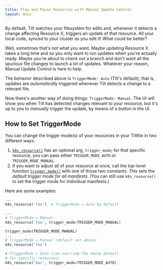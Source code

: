 ```yaml
---
title: Play and Pause Resources with Manual Update Control
layout: docs
---
```


By default, Tilt watches your filesystem for edits and, whenever it detects a change affecting Resource X, triggers an update of that resource. All your local code, synced to your cluster as you edit it! What could be better?

Well, sometimes that's _not_ what you want. Maybe updating Resource X takes a long time and so you only want to run updates when you're actually ready. Maybe you're about to check out a branch and don't want all the spurious file changes to launch a lot of updates. Whatever your reason, Manual Update Control is here to help.

The behavior described above is `TriggerMode: Auto` (Tilt's default); that is, updates are _automatically_ triggered whenever Tilt detects a change to a relevant file.

Now there's another way of doing things: `TriggerMode: Manual`. The UI will show you when Tilt has detected changes relevant to your resource, but it's up to you to _manually_ trigger the update, by means of a button in the UI.

## How to Set TriggerMode
You can change the trigger mode(s) of your resources in your Tiltfile in two different ways:

1. [`k8s_resource()`](/api.html#api.k8s_resource) has an optional arg, `trigger_mode`; for that specific resource, you can pass either `TRIGGER_MODE_AUTO` or `TRIGGER_MODE_MANUAL`.
2. if you want to adjust all of your resource at once, call the top-level function [`trigger_mode()`](/api.html#api.trigger_mode) with one of those two constants. This sets the _default trigger mode for all manifests_. (You can still use `k8s_resource()` to set the trigger mode for individual manifests.)

Here are some examples:
```python
...
k8s_resource('foo')  # TriggerMode = Auto by default
```

```python
...
# TriggerMode = Manual
k8s_resource('foo', trigger_mode=TRIGGER_MODE_MANUAL)
```

```python
trigger_mode(TRIGGER_MODE_MANUAL)
...
# TriggerMode = Manual (default set above)
k8s_resource('foo')

# TriggerMode = Auto (can override the above default
# for specific resources)
k8s_resource('bar', trigger_mode=TRIGGER_MODE_AUTO)
```
